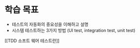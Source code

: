 ---
---

# 학습 목표
- 테스트의 자동화의 중요성을 이해하고 설명
- 시스템 테스트하는 3가지 방법 (UI test, integration test, unit test)


[[TDD 소프트 웨어  테스트란]]


